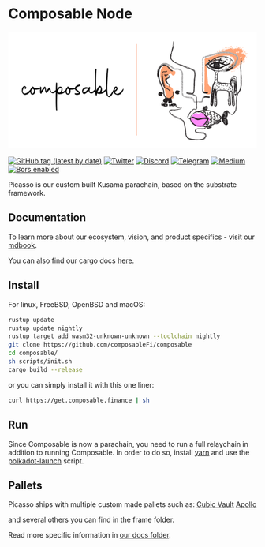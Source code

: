 
<p align="center">

# Composable Node
  <img alt="Composable Finance" title="Composable Finance" src="composable.png">
</p>


[![GitHub tag (latest by date)](https://img.shields.io/github/v/tag/composablefi/composable)](https://github.com/composablefi/composable/tags) [![Twitter](https://img.shields.io/badge/Twitter-gray?logo=twitter)](https://twitter.com/ComposableFin) [![Discord](https://img.shields.io/badge/Discord-gray?logo=discord)](https://discord.gg/pFZn2GCn65) [![Telegram](https://img.shields.io/badge/Telegram-gray?logo=telegram)](https://t.me/ComposableFinanceAnnouncements) [![Medium](https://img.shields.io/badge/Medium-gray?logo=medium)](https://composablefi.medium.com/)
[![Bors enabled](https://bors.tech/images/badge_small.svg)](https://app.bors.tech/repositories/45659)


Picasso is our custom built Kusama parachain, based on the substrate framework.

## Documentation

To learn more about our ecosystem, vision, and product specifics - visit our 
[mdbook](https://dali.devnets.composablefinance.ninja).

You can also find our cargo docs [here](https://dali.devnets.composablefinance.ninja/doc).

## Install

For linux, FreeBSD, OpenBSD and macOS:

```sh
rustup update
rustup update nightly
rustup target add wasm32-unknown-unknown --toolchain nightly
git clone https://github.com/composableFi/composable
cd composable/
sh scripts/init.sh
cargo build --release
```

or you can simply install it with this one liner:    

```sh
curl https://get.composable.finance | sh
```     


## Run  

Since Composable is now a parachain, you need to run a full relaychain in addition to running Composable.
In order to do so, install [yarn](https://classic.yarnpkg.com/lang/en/docs/install/#mac-stable) and use the [polkadot-launch](scripts/polkadot-launch) script.



## Pallets
Picasso ships with multiple custom made pallets such as:
[Cubic Vault](frame/vault/README.md)
[Apollo](frame/oracle/README.md)

and several others you can find in the frame folder.


Read more specific information in [our docs folder](docs/).